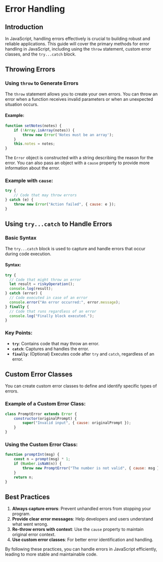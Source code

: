 # Error Handling 

## Introduction
In JavaScript, handling errors effectively is crucial to building robust and reliable applications. This guide will cover the primary methods for error handling in JavaScript, including using the `throw` statement, custom error classes, and the `try...catch` block.

## Throwing Errors

### Using `throw` to Generate Errors
The `throw` statement allows you to create your own errors. You can throw an error when a function receives invalid parameters or when an unexpected situation occurs.

#### Example:
```javascript
function setNotes(notes) {
    if (!Array.isArray(notes)) {
        throw new Error('Notes must be an array');
    }
    this.notes = notes;
}
```
The `Error` object is constructed with a string describing the reason for the error. You can also pass an object with a `cause` property to provide more information about the error.

### Example with `cause`:
```javascript
try {
    // Code that may throw errors
} catch (e) {
    throw new Error("Action failed", { cause: e });
}
```

## Using `try...catch` to Handle Errors

### Basic Syntax
The `try...catch` block is used to capture and handle errors that occur during code execution.

#### Syntax:
```javascript
try {
  // Code that might throw an error
  let result = riskyOperation();
  console.log(result);
} catch (error) {
  // Code executed in case of an error
  console.error("An error occurred:", error.message);
} finally {
  // Code that runs regardless of an error
  console.log("Finally block executed.");
}
```

### Key Points:
- **`try`**: Contains code that may throw an error.
- **`catch`**: Captures and handles the error.
- **`finally`**: (Optional) Executes code after `try` and `catch`, regardless of an error.

## Custom Error Classes

You can create custom error classes to define and identify specific types of errors.

### Example of a Custom Error Class:
```javascript
class PromptError extends Error {
    constructor(originalPrompt) {
        super("Invalid input", { cause: originalPrompt });
    }
}
```

### Using the Custom Error Class:
```javascript
function promptInt(msg) {
    const n = prompt(msg) * 1;
    if (Number.isNaN(n)) {
        throw new PromptError("The number is not valid", { cause: msg });
    }
    return n;
}
```

## Best Practices
1. **Always capture errors**: Prevent unhandled errors from stopping your program.
2. **Provide clear error messages**: Help developers and users understand what went wrong.
3. **Re-throw errors with context**: Use the `cause` property to maintain original error context.
4. **Use custom error classes**: For better error identification and handling.

By following these practices, you can handle errors in JavaScript efficiently, leading to more stable and maintainable code.


